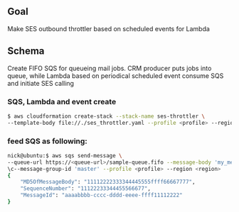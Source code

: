 ## Goal

Make SES outbound throttler based on scheduled events for Lambda

## Schema

Create FIFO SQS for queueing mail jobs. CRM producer puts jobs into queue, while
Lambda based on periodical scheduled event consume SQS and initiate SES calling

### SQS, Lambda and event create

```bash
$ aws cloudformation create-stack --stack-name ses-throttler \
--template-body file://./ses_throttler.yaml --profile <profile> --region <region> --capabilities "CAPABILITY_IAM"
```

### feed SQS as following:

```bash
nick@ubuntu:$ aws sqs send-message \
--queue-url https://<queue-url>/sample-queue.fifo --message-body 'my_message'
\c--message-group-id 'master' --profile <profile> --region <region>
{
    "MD5OfMessageBody": "11112222333344445555ffff66667777",
    "SequenceNumber": "11122233344455566677",
    "MessageId": "aaaabbbb-cccc-dddd-eeee-ffff11112222"
}
```
